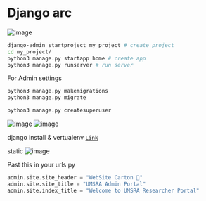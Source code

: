# Django arc
![image](https://user-images.githubusercontent.com/80549753/216788425-5a41fac7-51f1-484b-b8a4-ce5236216c3b.png)
```bash
django-admin startproject my_project # create project
cd my_project/
python3 manage.py startapp home # create app
python3 manage.py runserver # run server
```

For Admin settings
```bash
python3 manage.py makemigrations
python3 manage.py migrate
```

```bash
python3 manage.py createsuperuser
```
![image](https://user-images.githubusercontent.com/80549753/217037738-c50bb329-7d60-4303-acdf-14913b6b2450.png)
![image](https://user-images.githubusercontent.com/80549753/217038013-def5a3a5-5c20-4e1f-8548-bdedc51900ef.png)


django install & vertualenv [`Link`](https://www.digitalocean.com/community/tutorials/how-to-install-the-django-web-framework-on-ubuntu-22-04)

static
![image](https://user-images.githubusercontent.com/80549753/216835958-127cb89f-1019-44bd-9aec-0ed31c2d2501.png)


Past this in your urls.py 
```python
admin.site.site_header = "WebSite Carton 🚃"
admin.site.site_title = "UMSRA Admin Portal"
admin.site.index_title = "Welcome to UMSRA Researcher Portal"
```
